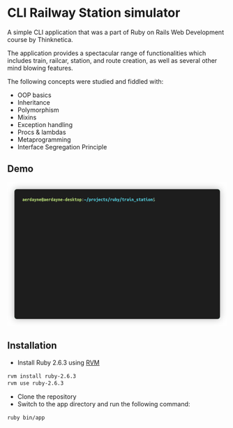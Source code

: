 # CLI Railway Station simulator

A simple CLI application that was a part of Ruby on Rails Web Development course by Thinknetica.

The application provides a spectacular range of functionalities which includes train, railcar, station, and route creation, as well as several other mind blowing features.

The following concepts were studied and fiddled with:
* OOP basics
* Inheritance
* Polymorphism
* Mixins
* Exception handling
* Procs & lambdas
* Metaprogramming
* Interface Segregation Principle

## Demo
<img src="./img/demo.gif?raw=true"/>

## Installation
* Install Ruby 2.6.3 using [RVM](https://rvm.io/)
```bash
rvm install ruby-2.6.3
rvm use ruby-2.6.3
```
* Clone the repository
* Switch to the app directory and run the following command:
```bash
ruby bin/app
```